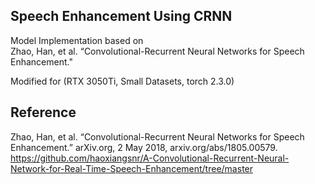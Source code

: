 ## Speech Enhancement Using CRNN
Model Implementation based on\
Zhao, Han, et al. “Convolutional-Recurrent Neural Networks for Speech Enhancement." 

Modified for (RTX 3050Ti, Small Datasets, torch 2.3.0)


## Reference
Zhao, Han, et al. “Convolutional-Recurrent Neural Networks for Speech Enhancement.” arXiv.org, 2 May 2018, arxiv.org/abs/1805.00579.\
https://github.com/haoxiangsnr/A-Convolutional-Recurrent-Neural-Network-for-Real-Time-Speech-Enhancement/tree/master

